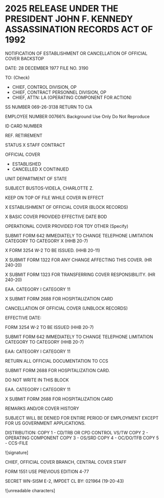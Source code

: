 # 2025 RELEASE UNDER THE PRESIDENT JOHN F. KENNEDY ASSASSINATION RECORDS ACT OF 1992

NOTIFICATION OF ESTABLISHMENT OR CANCELLATION OF OFFICIAL COVER BACKSTOP

DATE: 28 DECEMBER 1977 FILE NO. 3190

TO: (Check)

*   CHIEF, CONTROL DIVISION, OP
*   CHIEF, CONTRACT PERSONNEL DIVISION, OP
*   CHIEF, ATTN: LA (OPERATING COMPONENT FOR ACTION)

SS NUMBER 069-26-3138 RETURN TO CIA

EMPLOYEE NUMBER 00766% Background Use Only Do Not Reproduce

ID CARD NUMBER

REF. RETIREMENT

STATUS X STAFF CONTRACT

OFFICIAL COVER

*   ESTABLISHED
*   CANCELLED
    X CONTINUED

UNIT DEPARTMENT OF STATE

SUBJECT BUSTOS-VIDELA, CHARLOTTE Z.

KEEP ON TOP OF FILE WHILE COVER IN EFFECT

X ESTABLISHMENT OF OFFICIAL COVER (BLOCK RECORDS)

X BASIC COVER PROVIDED
EFFECTIVE DATE BOD

OPERATIONAL COVER PROVIDED FOR TDY OTHER (Specify)

SUBMIT FORM 642 IMMEDIATELY TO CHANGE TELEPHONE LIMITATION CATEGORY TO CATEGORY
X (HHB 20-7)

X FORM 3254 W-2 TO BE ISSUED.
(HHB 20-11)

X SUBMIT FORM 1322 FOR ANY CHANGE AFFECTING THIS COVER. (HR 240-20)

X SUBMIT FORM 1323 FOR TRANSFERRING COVER RESPONSIBILITY. (HR 240-20)

EAA. CATEGORY I CATEGORY 11

X SUBMIT FORM 2688 FOR HOSPITALIZATION CARD

CANCELLATION OF OFFICIAL COVER (UNBLOCK RECORDS)

EFFECTIVE DATE:

FORM 3254 W-2 TO BE ISSUED
(HHB 20-7)

SUBMIT FORM 642 IMMEDIATELY TO CHANGE TELEPHONE LIMITATION CATEGORY TO CATEGORY
(HHB 20-7)

EAA: CATEGORY I CATEGORY 11

RETURN ALL OFFICIAL DOCUMENTATION TO CCS

SUBMIT FORM 2688 FOR HOSPITALIZATION CARD.

DO NOT WRITE IN THIS BLOCK

EAA. CATEGORY I CATEGORY 11

X SUBMIT FORM 2688 FOR HOSPITALIZATION CARD

REMARKS AND/OR COVER HISTORY

SUBJECT WILL BE DENIED FOR ENTIRE PERIOD OF EMPLOYMENT EXCEPT FOR US GOVERNMENT APPLICATIONS.

DISTRIBUTION:
COPY 1 - CD/TRB OR CPD CONTROL VS/TW
COPY 2 - OPERATING COMPONENT
COPY 3 - OS/SRD
COPY 4 - OC/DO/TFB
COPY 5 - CCS-FILE

![signature]

CHIEF, OFFICIAL COVER BRANCH, CENTRAL COVER STAFF

FORM 1551 USE PREVIOUS EDITION
4-77

SECRET WN-SISM E-2, IMPDET CL BY: 021964 (19-20-43)

![unreadable characters]
